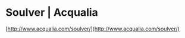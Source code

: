 <!--
id: 13460233835
link: http://tumblr.atmos.org/post/13460233835/soulver-acqualia
slug: soulver-acqualia
date: Mon Nov 28 2011 10:35:41 GMT-0800 (PST)
publish: 2011-11-028
tags: 
title: Soulver | Acqualia
-->


Soulver | Acqualia
==================

[http://www.acqualia.com/soulver/](http://www.acqualia.com/soulver/)

